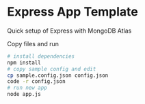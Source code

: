 # Express App Template

Quick setup of Express with MongoDB Atlas

Copy files and run

```bash
# install dependencies
npm install
# copy sample config and edit
cp sample.config.json config.json
code -r config.json
# run new app
node app.js
```
